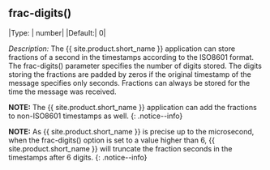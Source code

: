 ## frac-digits()

|Type: |     number|
|Default:|   0|

*Description:* The {{ site.product.short_name }} application can store fractions of a second
in the timestamps according to the ISO8601 format. The frac-digits()
parameter specifies the number of digits stored. The digits storing the
fractions are padded by zeros if the original timestamp of the message
specifies only seconds. Fractions can always be stored for the time the
message was received.

**NOTE:** The {{ site.product.short_name }} application can add the fractions to non-ISO8601
timestamps as well.
{: .notice--info}

**NOTE:** As {{ site.product.short_name }} is precise up to the microsecond, when the
frac-digits() option is set to a value higher than 6, {{ site.product.short_name }} will
truncate the fraction seconds in the timestamps after 6 digits.
{: .notice--info}
